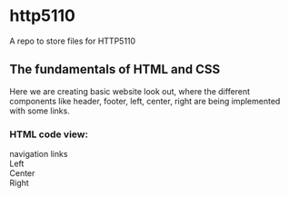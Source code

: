 # http5110
A repo to store files for HTTP5110

## The fundamentals of HTML and CSS

Here we are creating basic website look out, where the different components like header, footer, left, center, right are being implemented with some links.
### HTML code view:
<div>
    <div>
        navigation links
    </div>
    <div> Left </div>
    <div> Center </div>
    <div> Right </div>
</div>